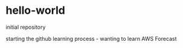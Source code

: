 # hello-world
initial repository

starting the github learning process - wanting to learn AWS Forecast
